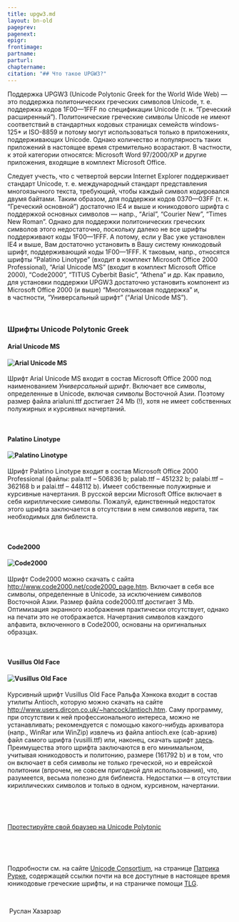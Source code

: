 ```yaml
---
title: upgw3.md 
layout: bn-old
pageprev: 
pagenext: 
epigr: 
frontimage: 
partname: 
parturl: 
chaptername: 
citation: "## Что такое UPGW3?"
---
```


Поддержка UPGW3 (Unicode Polytonic Greek for the World Wide Web) — это
поддержка политонических греческих символов Unicode, т. е. поддержка
кодов 1F00—1FFF по спецификации Unicode (т. н. “Греческий
расширенный”). Политонические греческие символы Unicode не
имеют соответствий в стандартных кодовых страницах семейств
windows-125\* и ISO-8859 и потому могут использоваться только в
приложениях, поддерживающих Unicode. Однако количество и
популярность таких приложений в настоящее время стремительно
возрастают. В частности, к этой категории относятся: Microsoft Word
97/2000/XP и другие приложения, входящие в комплект Microsoft Office.

Следует учесть, что с четвертой версии Internet Explorer поддерживает
стандарт Unicode, т. е. международный стандарт представления
многоязычного текста, требующий, чтобы каждый символ
кодировался двумя байтами. Таким образом, для поддержки кодов
0370—03FF (т. н. “Греческий основной”) достаточно IE4 и выше и
юникодового шрифта с поддержкой основных символов — напр.,
“Arial”, “Courier New”, “Times New Roman”. Однако для поддержки
политонических греческих символов этого недостаточно, поскольку
далеко не все шрифты поддерживают коды 1F00—1FFF. А потому, если у Вас
уже установлен IE4 и выше, Вам достаточно установить в Вашу систему
юникодовый шрифт, поддерживающий коды 1F00—1FFF. К таковым, напр.,
относятся шрифты “Palatino Linotype” (входит в комплект Microsoft
Office 2000 Professional), “Arial Unicode MS” (входит в комплект
Microsoft Office 2000), “Code2000”, “TITUS Cyberbit Basic”, “Athena”
и др. Как правило, для установки поддержки UPGW3 достаточно
установить компонент из Microsoft Office 2000 (и выше)
“Многоязыковая поддержка” и, в частности, “Универсальный
шрифт” (“Arial Unicode MS”).

 

### Шрифты Unicode Polytonic Greek

#### Arial Unicode MS

#### ![Arial Unicode MS](books/fonts/arialuni.gif)

Шрифт Arial Unicode MS входит в состав Microsoft Office 2000 под
наименованием *Универсальный шрифт*. Включает все символы,
определенные в Unicode, включая символы Восточной Азии. Поэтому
размер файла arialuni.ttf достигает 24 Mb (\!), хотя не имеет
собственных полужирных и курсивных начертаний.

 

#### Palatino Linotype

#### ![Palatino Linotype](books/fonts/pala.gif)

Шрифт Palatino Linotype входит в состав Microsoft Office 2000
Professional (файлы: pala.ttf – 506836 b; palab.ttf – 451232 b;
palabi.ttf – 362168 b и palai.ttf – 448112 b). Имеет собственные
полужирные и курсивные начертания. В русской версии Microsoft
Office включает в себя кириллические символы. Пожалуй, единственный
недостаток этого шрифта заключается в отсутствии в нем символов
иврита, так необходимых для библеиста.

 

#### Code2000

#### ![Code2000](books/fonts/code2000.gif)

Шрифт Code2000 можно скачать с сайта
<http://www.code2000.net/code2000_page.htm>. Включает в себя все
символы, определенные в Unicode, за исключением символов
Восточной Азии. Размер файла code2000.ttf достигает 3 Mb.
Оптимизация экранного изображения практически отсутствует, однако
на печати это не отображается. Начертания символов каждого алфавита,
включенного в Code2000, основаны на оригинальных образцах.

 

#### Vusillus Old Face

#### ![Vusillus Old Face](books/fonts/vusilli.gif)

Курсивный шрифт Vusillus Old Face Ральфа Хэнкока входит в состав утилиты
Antioch, которую можно скачать на сайте
<http://www.users.dircon.co.uk/~hancock/antioch.htm>. Саму программу,
при отсутствии к ней профессионального интереса, можно не
устанавливать; рекомендуется с помощью какого-нибудь
архиватора (напр., WinRar или WinZip) извлечь из файла
antioch.exe (cab-архив) файл самого шрифта (vusilli.ttf) или, наконец,
скачать шрифт [здесь](books/fonts/vusilli.zip). Преимущества этого
шрифта заключаются в его минимальном, учитывая юникодовость и
политонию, размере (161792 b) и в том, что он включает в себя
символы не только греческой, но и еврейской политонии (впрочем, не
совсем пригодной для использования), что, разумеется, весьма полезно
для библеиста. Недостатки — в отсутствии кириллических символов и
только в одном, курсивном, начертании.

 

 

[Протестируйте свой браузер на Unicode
Polytonic](books/fonts/test_up.htm)

 

 

Подробности см. на сайте [Unicode Consortium](http://www.unicode.org/),
на странице [Патрика Рурке](http://www.stoa.org/unicode/), содержащей
ссылки почти на все доступные в настоящее время юникодовые греческие
шрифты, и на страничке помощи
[TLG](http://www.tlg.uci.edu/help/Help.fonts.html).

 

 Руслан Хазарзар
